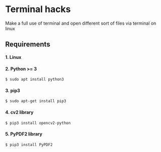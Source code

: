 # Terminal hacks
Make a full use of terminal and open different sort of files via terminal on linux
## Requirements
#### 1. Linux
#### 2. Python >= 3
    $ sudo apt install python3
#### 3. pip3
    $ sudo apt-get install pip3
#### 4. cv2 library
    $ pip3 install opencv2-python
#### 5. PyPDF2 library
    $ pip3 install PyPDF2
